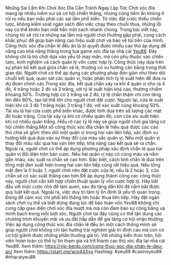  Những Sai Lầm Khi Chơi Xóc Đĩa Cần Tránh Ngay Lập Tức
 Chơi xóc đĩa mang lại nhiều niềm vui và cơ hội chiến thắng, nhưng cũng tiềm ẩn không ít rủi ro nếu bạn mắc phải các sai lầm phổ biến. Từ việc đặt cược thiếu chiến lược, không kiểm soát ngân sách đến việc chạy theo chuỗi thua, những lỗi này có thể khiến bạn mất tiền một cách nhanh chóng. Trong bài viết này, chúng tôi sẽ chỉ ra những sai lầm mà người chơi thường gặp phải, cùng cách khắc phục để giúp bạn nâng cao hiệu suất chơi và bảo vệ túi tiền của mình.
Công thức xóc đĩa chẵn lẻ đều ăn là bí quyết được nhiều cao thủ áp dụng để nâng cao khả năng thắng trong tựa game xóc đĩa tại nhà cái [Yeu88](https://vip-bento.com/). Đây không chỉ là trò chơi dựa vào yếu tố may mắn, mà còn phụ thuộc vào chiến lược, kinh nghiệm và cách quản lý vốn cược hợp lý. Công thức này dựa trên sự phân bổ kết quả giữa chẵn và lẻ, thường có xu hướng cân bằng trong thời gian dài. Người chơi có thể áp dụng các phương pháp đơn giản như theo dõi chuỗi kết quả, quan sát các quân vị, hoặc phân tích tỷ lệ xuất hiện để đưa ra dự đoán chính xác.Trong xóc đĩa, kết quả chẵn xảy ra khi 4 quân vị cho ra 4 đỏ, 4 trắng hoặc 2 đỏ và 2 trắng, với tỷ lệ xuất hiện khá cao, thường chiếm khoảng 50%. Trường hợp có 2 trắng và 2 đỏ, tỷ lệ chẵn thậm chí còn tăng lên đến 80%, tạo lợi thế lớn cho người chơi đặt cược. Ngược lại, cửa lẻ xuất hiện khi có 3 đỏ 1 trắng hoặc 3 trắng 1 đỏ, với xác suất cũng khoảng 50%. Tài xỉu là hai cửa cược phổ biến khác, được tính dựa trên số lượng các mặt đỏ hoặc trắng. Cửa tài xảy ra khi có nhiều quân đỏ, còn cửa xỉu xuất hiện khi có nhiều quân trắng. Hiểu rõ các tỷ lệ này sẽ giúp người chơi gia tăng cơ hội chiến thắng.Một số công thức xóc đĩa chẵn lẻ hiệu quả được các cao thủ chia sẻ gồm: theo dõi một quân vị trong hai ván liên tiếp, xác định xu hướng kết quả dựa vào sự thay đổi của màu sắc quân vị. Nếu một quân vị thay đổi màu sắc qua hai ván liên tiếp, khả năng cao kết quả sẽ ra chẵn. Ngoài ra, người chơi có thể áp dụng phương pháp xác định chẵn lẻ qua hai quân vị đối diện trên bàn cược. Nếu hai quân vị này có cùng màu và nằm gần nhau, xác suất ra chẵn sẽ cao hơn. Đặc biệt, cách tính chẵn lẻ dựa trên tổng mặt đen xuất hiện trong hai ván liên tiếp cũng rất hiệu quả. Nếu tổng mặt đen là 0 hoặc 1, người chơi nên đặt cược cửa lẻ; nếu là 2 hoặc 3, cửa chẵn sẽ có xác suất thắng cao hơn.Để áp dụng thành công các công thức này, người chơi cần kết hợp chiến thuật quản lý vốn cược hợp lý. Hãy bắt đầu với mức cược nhỏ để làm quen, sau đó tăng dần khi đã nắm bắt được quy luật kết quả. Ngoài ra, việc duy trì tâm lý ổn định là yếu tố quan trọng. Đừng để cảm xúc chi phối khi thắng lớn hoặc thua liên tiếp. Hãy đặt ngân sách chơi cụ thể và biết dừng đúng lúc để bảo toàn vốn.Yeu88 không chỉ cung cấp giao diện chơi xóc đĩa mượt mà mà còn đảm bảo sự công bằng và minh bạch trong mỗi lượt xóc. Người chơi tại đây cũng có thể tận dụng các chương trình khuyến mãi và ưu đãi hấp dẫn để gia tăng cơ hội nhận thưởng. Việc áp dụng công thức xóc đĩa chẵn lẻ đều ăn một cách thông minh sẽ giúp người chơi không chỉ tận hưởng trải nghiệm giải trí đỉnh cao mà còn có cơ hội giành được những phần thưởng giá trị. Với những kiến thức trên, hội viên hoàn toàn có thể tự tin tham gia và trở thành cao thủ xóc đĩa tại nhà cái Yeu88.
Xem thêm: https://vip-bento.com/cong-thuc-xoc-dia-chan-le-deu-an/
Xem thêm:  https://start.me/w/q44Xyo
Hashtag: #yeu88 #casinoyeu88 #nhacaiyeu88
